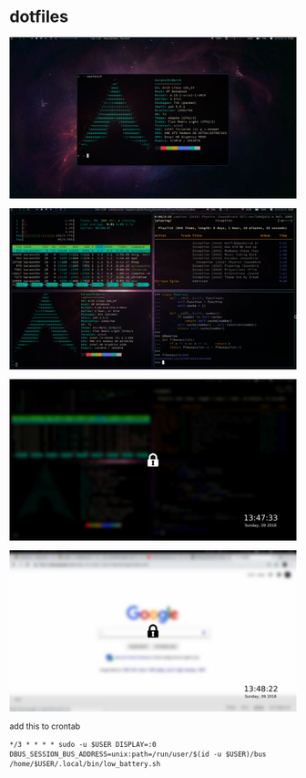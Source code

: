 # dotfiles

![neofetch](screenshots/2018-08-18-17:55:00.png)


![tilling-windows](screenshots/2018-09-23-13:39:04.png)


![i3lock-next1](screenshots/i3lock-next1.png)


![i3lock-next2](screenshots/i3lock-next2.png)


add this to crontab 

`*/3 * * * * sudo -u $USER DISPLAY=:0 DBUS_SESSION_BUS_ADDRESS=unix:path=/run/user/$(id -u $USER)/bus /home/$USER/.local/bin/low_battery.sh`
